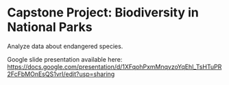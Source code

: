 # Capstone Project: Biodiversity in National Parks

Analyze data about endangered species.

Google slide presentation available here: <https://docs.google.com/presentation/d/1XFqohPxmMnqvzoYqEhl_TsHTuPR2FcFbMOnEsQS1vrI/edit?usp=sharing>
